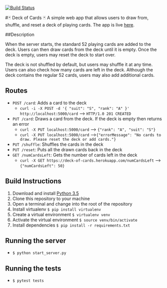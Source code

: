 [![Build Status](https://travis-ci.org/adrielklein/deck-of-cards.svg?branch=master)](https://travis-ci.org/adrielklein/deck-of-cards)


#:black_joker: Deck of Cards :black_joker:
A simple web app that allows users to draw from, shuffle, and reset a deck of playing cards. The app is live [here](http://deck-of-cards.herokuapp.com).

##Description

When the server starts, the standard 52 playing cards are added to the deck. Users can then draw cards from the deck until it is empty. Once the deck is empty, users may reset the deck to start over.

The deck is not shuffled by default, but users may shuffle it at any time. Users can also check how many cards are left in the deck. Although the deck contains the regular 52 cards, users may also add additional cards.


## Routes
- `POST /card`: Adds a card to the deck
  - `curl -i -X POST -d '{ "suit": "S", "rank": "A" }' http://localhost:5000/card` --> `HTTP/1.0 201 CREATED`
- `PUT /card`: Draws a card from the deck. If the deck is empty then returns an error
  - `curl -X PUT localhost:5000/card` --> `{"rank": "A", "suit": "S"}`
  - `curl -X PUT localhost:5000/card` -->`{"errorMessage": "No cards to draw. Please reset the deck or add cards."}`
- `PUT /shuffle`: Shuffles the cards in the deck
- `PUT /reset`: Puts all the drawn cards back in the deck
- `GET /numCardsLeft`: Gets the number of cards left in the deck
  - `curl -X GET https://deck-of-cards.herokuapp.com/numCardsLeft` --> `{"numCardsLeft": 50}`
  
## Build Instructions
1. Download and install [Python 3.5](https://www.python.org/downloads/release/python-350/)
1. Clone this repository to your machine
1. Open a terminal and change into the root of the repository
1. Install virtualenv `$ pip install virtualenv`
1. Create a virtual environment `$ virtualenv venv`
1. Activate the virtual environment `$ source venv/bin/activate`
1. Install dependencies `$ pip install -r requirements.txt`

## Running the server
- `$ python start_server.py`

## Running the tests
- `$ pytest tests`